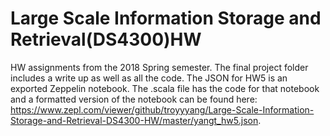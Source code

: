 # Large Scale Information Storage and Retrieval(DS4300)HW

HW assignments from the 2018 Spring semester. The final project folder includes a write up as well as all the code. The JSON for HW5 is an exported Zeppelin notebook. The .scala file has the code for that notebook and a formatted version of the notebook can be
 found here: https://www.zepl.com/viewer/github/troyyyang/Large-Scale-Information-Storage-and-Retrieval-DS4300-HW/master/yangt_hw5.json.